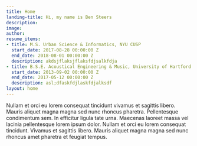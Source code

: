 ```yaml
---
title: Home
landing-title: Hi, my name is Ben Steers
description: 
image: 
author: 
resume_items:
- title: M.S. Urban Science & Informatics, NYU CUSP
  start_date: 2017-08-28 00:00:00 Z
  end_date: 2018-08-01 00:00:00 Z
  description: akdsjflaksjflaksfdjsalkfdja
- title: B.S.E. Acoustical Engineering & Music, University of Hartford
  start_date: 2013-09-02 00:00:00 Z
  end_date: 2017-05-12 00:00:00 Z
  description: asl;dfaskfdjlaskfdjalksdf
layout: home
---
```


Nullam et orci eu lorem consequat tincidunt vivamus et sagittis libero. Mauris aliquet magna magna sed nunc rhoncus pharetra. Pellentesque condimentum sem. In efficitur ligula tate urna. Maecenas laoreet massa vel lacinia pellentesque lorem ipsum dolor. Nullam et orci eu lorem consequat tincidunt. Vivamus et sagittis libero. Mauris aliquet magna magna sed nunc rhoncus amet pharetra et feugiat tempus.
